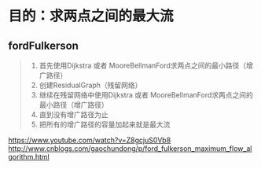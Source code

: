 # 目的：求两点之间的最大流


## fordFulkerson
> 1. 首先使用Dijkstra 或者 MooreBellmanFord求两点之间的最小路径（增广路径）
> 2. 创建ResidualGraph（残留网络）
> 3. 继续在残留网络中使用Dijkstra 或者 MooreBellmanFord求两点之间的最小路径（增广路径）
> 4. 直到没有增广路径为止
> 5. 把所有的增广路径的容量加起来就是最大流



https://www.youtube.com/watch?v=Z8gcjuS0Vb8
http://www.cnblogs.com/gaochundong/p/ford_fulkerson_maximum_flow_algorithm.html

